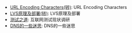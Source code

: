 * [URL Encoding Characters(转)](knowledge/url-encoding-characters.md): URL Encoding Characters
* [LVS原理及部署(转)](knowledge/lvs.md): LVS原理及部署
* [测试之道](knowledge/how-to-test.md): 互联网测试现状调研
* [DNS的一些迷思](knowledge/dns-questions.md): DNS的一些迷思
